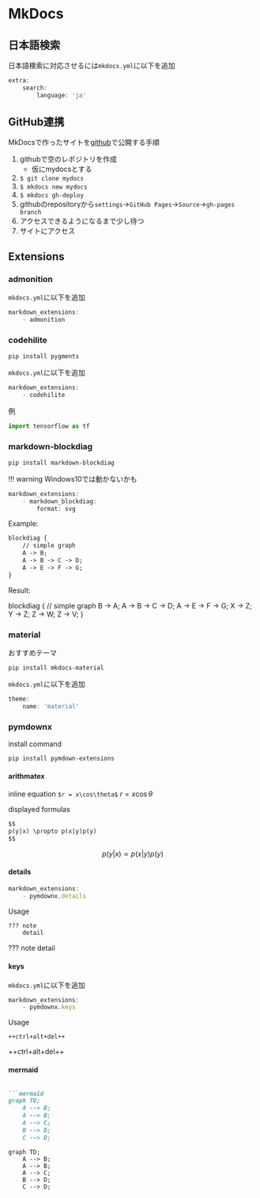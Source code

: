 # MkDocs

## 日本語検索

日本語検索に対応させるには`mkdocs.yml`に以下を追加

```javascript
extra:
    search:
        language: 'ja'
```

## GitHub連携

MkDocsで作ったサイトを[github](https://github.com)で公開する手順

1. githubで空のレポジトリを作成
    - 仮にmydocsとする
1. `$ git clone mydocs`
1. `$ mkdocs new mydocs`
1. `$ mkdocs gh-deploy`
1. githubのrepositoryから`settings`→`GitHub Pages`→`Source`→`gh-pages branch`
1. アクセスできるようになるまで少し待つ
1. サイトにアクセス

## Extensions

### admonition

`mkdocs.yml`に以下を追加

```javascript
markdown_extensions:
    - admonition
```

### codehilite

```bash
pip install pygments
```

`mkdocs.yml`に以下を追加

```javascript
markdown_extensions:
    - codehilite
```

例

```python
import tensorflow as tf
```

### markdown-blockdiag

```bash
pip install markdown-blockdiag
```

!!! warning
    Windows10では動かないかも

```javascript
markdown_extensions:
    - markdown_blockdiag:
        format: svg
```

Example:

```markdown
blockdiag {
    // simple graph
    A -> B;
    A -> B -> C -> D;
    A -> E -> F -> G;
}
```

Result:

blockdiag {
    // simple graph
    B -> A;
    A -> B -> C -> D;
    A -> E -> F -> G;
    X -> Z;
    Y -> Z;
    Z -> W;
    Z -> V;
}

### material

おすすめテーマ

```bash
pip install mkdocs-material
```

`mkdocs.yml`に以下を追加

```javascript
theme:
    name: 'material'
```

### pymdownx

install command

```bash
pip install pymdown-extensions
```

#### arithmatex

inline equation `$r = x\cos\theta$` $r = x\cos\theta$

displayed formulas

```markdown
$$
p(y|x) \propto p(x|y)p(y)
$$
```

$$
p(y|x) \propto p(x|y)p(y)
$$

#### details

```javascript
markdown_extensions:
    - pymdownx.details
```

Usage

```markdown
??? note
    detail
```

??? note
    detail

#### keys

`mkdocs.yml`に以下を追加

```javascript
markdown_extensions:
    - pymdownx.keys
```

Usage

`++ctrl+alt+del++`

++ctrl+alt+del++

#### mermaid

```markdown

```mermaid
graph TD;
    A --> B;
    A --> B;
    A --> C;
    B --> D;
    C --> D;

```

```mermaid
graph TD;
    A --> B;
    A --> B;
    A --> C;
    B --> D;
    C --> D;
```
